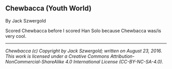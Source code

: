 ## Chewbacca (Youth World)

By Jack Szwergold

Scored Chewbacca before I scored Han Solo because Chewbacca was/is very cool.

***

*Chewbacca (c) Copyright by Jack Szwergold; written on August 23, 2016. This work is licensed under a Creative Commons Attribution-NonCommercial-ShareAlike 4.0 International License (CC-BY-NC-SA-4.0).*